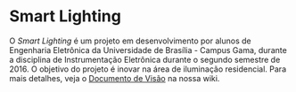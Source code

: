 # Smart Lighting

O *Smart Lighting* é um projeto em desenvolvimento por alunos de Engenharia Eletrônica da Universidade de Brasília - Campus Gama, durante a disciplina de Instrumentação Eletrônica durante o segundo semestre de 2016. O objetivo do projeto é inovar na área de iluminação residencial. Para mais detalhes, veja o [Documento de Visão](https://github.com/Duerno/smart-lighting/wiki/Documento-de-Vis%C3%A3o) na nossa wiki.
